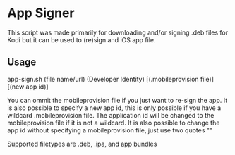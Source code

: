 App Signer
======
This script was made primarily for downloading and/or signing .deb files for Kodi but it can be used to (re)sign and iOS app file.

Usage
------
app-sign.sh (file name/url) (Developer Identity) [(.mobileprovision file)] [(new app id)]

You can ommit the mobileprovision file if you just want to re-sign the app.
It is also possible to specify a new app id, this is only possible if you have a wildcard .mobileprovision file.
The application id will be changed to the mobileprovision file if it is not a wildcard.
It is also possible to change the app id without specifying a mobileprovision file, just use two quotes ""

Supported filetypes are .deb, .ipa, and app bundles